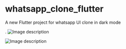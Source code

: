 # whatsapp_clone_flutter

A new Flutter project for whatsapp UI clone in dark mode

.
![Image description](https://github.com/Shubham-Narkhede/whatsapp_clone_flutter/blob/master/output/output.png)

![Image description](https://github.com/Shubham-Narkhede/whatsapp_clone_flutter/blob/master/output/output1.png)
